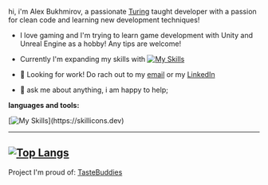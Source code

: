 hi, i'm Alex Bukhmirov, a passionate <a href="https://turing.edu/" target="_blank">Turing</a> taught developer with a passion for clean code and learning new development techniques!

 - I love gaming and I'm trying to learn game development with Unity and Unreal Engine as a hobby! Any tips are welcome!
 - Currently I'm expanding my skills with [![My Skills](https://skillicons.dev/icons?i=cpp)](https://skillicons.dev)
 
 
  
- 💼 Looking for work! Do rach out to my [email](mailto:alexbukhmirov@gmail.com) or my  <a href="https://www.linkedin.com/in/alex-bukhmirov/" target="_blank">LinkedIn</a>
- 💬 ask me about anything, i am happy to help;

**languages and tools:**  

[![My Skills](https://skillicons.dev/icons?i=bootstrap,js,html,css,cs,discord,dotnet,git,github,linkedin,postgres,postman,replit,unity,unreal,visualstudio,)](https://skillicons.dev)

--------
[![Top Langs](https://github-readme-stats.vercel.app/api/top-langs/?username=abukhmirov&hide=css)](https://github.com/abukhmirov/github-readme-stats)
--------

Project I'm proud of:
[TasteBuddies](https://github.com/abukhmirov/TasteBuddies)

